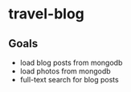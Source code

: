 # travel-blog

## Goals
- load blog posts from mongodb
- load photos from mongodb
- full-text search for blog posts